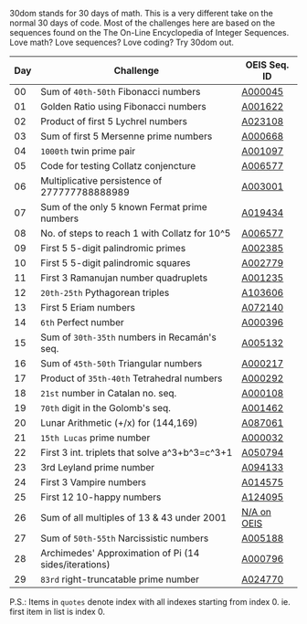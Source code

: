 30dom stands for 30 days of math. This is a very different take on the normal 30 days of code. Most of the challenges here are based on the sequences found on the The On-Line Encyclopedia of Integer Sequences. Love math? Love sequences? Love coding? Try 30dom out.


|Day|Challenge                                            |OEIS Seq. ID                       |
|---|-----------------------------------------------------|-----------------------------------|
|00 |Sum of ```40th-50th``` Fibonacci numbers             |[A000045](https://oeis.org/A000045)|
|01 |Golden Ratio using Fibonacci numbers                 |[A001622](https://oeis.org/A001622)|
|02 |Product of first 5 Lychrel numbers                   |[A023108](https://oeis.org/A023108)|
|03 |Sum of first 5 Mersenne prime numbers                |[A000668](https://oeis.org/A000668)|
|04 |```1000th``` twin prime pair                         |[A001097](https://oeis.org/A001097)|
|05 |Code for testing Collatz conjencture                 |[A006577](https://oeis.org/A006577)|
|06 |Multiplicative persistence of 277777788888989        |[A003001](https://oeis.org/A003001)|
|07 |Sum of the only 5 known Fermat prime numbers         |[A019434](https://oeis.org/A019434)|
|08 |No. of steps to reach 1 with Collatz for 10^5        |[A006577](https://oeis.org/A006577)|
|09 |First 5 5-digit palindromic primes                   |[A002385](https://oeis.org/A002385)|
|10 |First 5 5-digit palindromic squares                  |[A002779](https://oeis.org/A002779)|
|11 |First 3 Ramanujan number quadruplets                 |[A001235](https://oeis.org/A001235)|
|12 |```20th-25th``` Pythagorean triples                  |[A103606](https://oeis.org/A103606)|
|13 |First 5 Eriam numbers                                |[A072140](https://oeis.org/A072140)|
|14 |```6th``` Perfect number                             |[A000396](https://oeis.org/A000396)|
|15 |Sum of ```30th-35th``` numbers in Recamán's seq.     |[A005132](https://oeis.org/A005132)|
|16 |Sum of ```45th-50th``` Triangular numbers            |[A000217](https://oeis.org/A000217)|
|17 |Product of ```35th-40th``` Tetrahedral numbers       |[A000292](https://oeis.org/A000292)|
|18 |```21st``` number in Catalan no. seq.                |[A000108](https://oeis.org/A000108)|
|19 |```70th``` digit in the Golomb's seq.                |[A001462](https://oeis.org/A001462)|
|20 |Lunar Arithmetic (+/x) for (144,169)                 |[A087061](https://oeis.org/A087061)|
|21 |```15th Lucas``` prime number                        |[A000032](https://oeis.org/A000032)|
|22 |First 3 int. triplets that solve a^3+b^3=c^3+1       |[A050794](https://oeis.org/A050794)|
|23 |3rd Leyland prime number                             |[A094133](https://oeis.org/A094133)|
|24 |First 3 Vampire numbers                              |[A014575](https://oeis.org/A014575)|
|25 |First 12 10-happy numbers                            |[A124095](https://oeis.org/A124095)|
|26 |Sum of all multiples of 13 & 43 under 2001           |[N/A on OEIS](#)                   |
|27 |Sum of ```50th-55th``` Narcissistic numbers          |[A005188](https://oeis.org/A005188)|
|28 |Archimedes' Approximation of Pi (14 sides/iterations)|[A000796](https://oeis.org/A000796)|
|29 |```83rd``` right-truncatable prime number            |[A024770](https://oeis.org/A024770)|

P.S.: Items in ```quotes``` denote index with all indexes starting from index 0. ie. first item in list is index 0.
